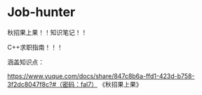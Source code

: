 # Job-hunter
秋招果上果！！知识笔记！！

C++求职指南！！！

涵盖知识点：

https://www.yuque.com/docs/share/847c8b6a-ffd1-423d-b758-3f2dc8047f8c?#（密码：fal7） 《秋招果上果》

